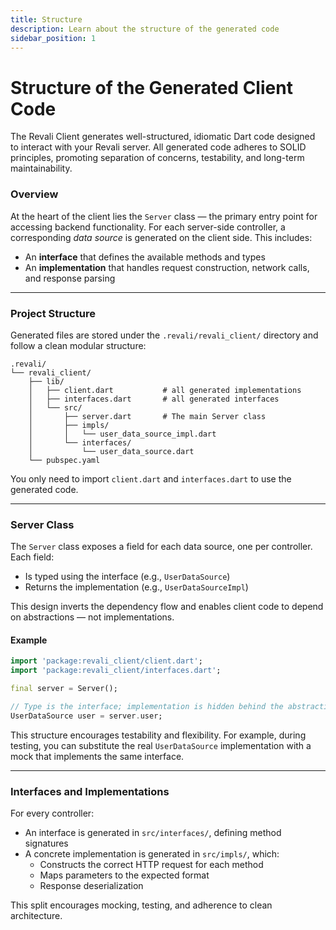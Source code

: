 ```yaml
---
title: Structure
description: Learn about the structure of the generated code
sidebar_position: 1
---
```


# Structure of the Generated Client Code

The Revali Client generates well-structured, idiomatic Dart code designed to interact with your Revali server. All generated code adheres to SOLID principles, promoting separation of concerns, testability, and long-term maintainability.

### Overview

At the heart of the client lies the `Server` class — the primary entry point for accessing backend functionality. For each server-side controller, a corresponding _data source_ is generated on the client side. This includes:

- An **interface** that defines the available methods and types
- An **implementation** that handles request construction, network calls, and response parsing

---

### Project Structure

Generated files are stored under the `.revali/revali_client/` directory and follow a clean modular structure:

```text
.revali/
└── revali_client/
    ├── lib/
    │   ├── client.dart           # all generated implementations
    │   ├── interfaces.dart       # all generated interfaces
    │   └── src/
    │       ├── server.dart       # The main Server class
    │       ├── impls/
    │       │   └── user_data_source_impl.dart
    │       └── interfaces/
    │           └── user_data_source.dart
    └── pubspec.yaml
```

You only need to import `client.dart` and `interfaces.dart` to use the generated code.

---

### Server Class

The `Server` class exposes a field for each data source, one per controller. Each field:

- Is typed using the interface (e.g., `UserDataSource`)
- Returns the implementation (e.g., `UserDataSourceImpl`)

This design inverts the dependency flow and enables client code to depend on abstractions — not implementations.

#### Example

```dart
import 'package:revali_client/client.dart';
import 'package:revali_client/interfaces.dart';

final server = Server();

// Type is the interface; implementation is hidden behind the abstraction
UserDataSource user = server.user;
```

This structure encourages testability and flexibility. For example, during testing, you can substitute the real `UserDataSource` implementation with a mock that implements the same interface.

---

### Interfaces and Implementations

For every controller:

- An interface is generated in `src/interfaces/`, defining method signatures
- A concrete implementation is generated in `src/impls/`, which:
  - Constructs the correct HTTP request for each method
  - Maps parameters to the expected format
  - Response deserialization

This split encourages mocking, testing, and adherence to clean architecture.
